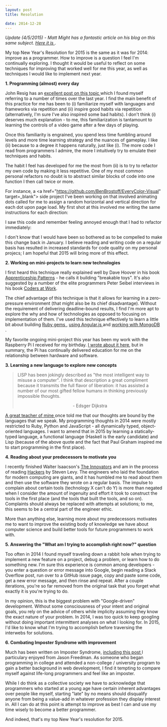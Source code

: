 ```yaml
---
layout: post
title: Resolution

date: 2014-12-28
---
```

*Update (4/5/2015) - Matt Might has a fantastic article on his blog on this same subject. <a href="http://matt.might.net/articles/programmers-resolutions/" target="_blank" > Here it is </a>*.

My top New Year's Resolution for 2015 is the same as it was for 2014: improve as a programmer. How to improve is a question I feel I'm continually exploring. I thought it would be useful to reflect on some techniques for improving that worked well for me this year, as well as techniques I would like to implement next year.

**1. Programming (almost) every day**

John Resig has an <a href="http://ejohn.org/blog/write-code-every-day/" target="_blank"> excellent post on this topic </a> which I found myself referring to a number of times over the last year. I find the main benefit of this practice for me has been to (i) familiarize myself with languages and frameworks via repetition and (ii) inspire good habits via repetition (alternatively, I'm sure I've also inspired some bad habits). I don't think (i) deserves much explanation - to me, this familiarization is tantamount to learning the controls of a video game after a few days of playing. 

Once this familiarity is engrained, you spend less time fumbling around levels and more time learning strategy and the nuances of gameplay. I like (ii) because to a degree it happens naturally, just like (i). The more code I read from programmers I admire, the more I intuitively try to emulate their techniques and habits.

The habit I feel has developed for me the most from (ii) is to try to refactor my own code by making it less repetitive. One of my most common personal refactors no doubt is to abstract similar blocks of code into one function I then call twice or more. 

For instance, a <a href="https://github.com/BenBrostoff/EveryColor-Visual" target=_blank"> side project </a> I've been working on that involved animating dots called for me to assign a random horizontal and vertical direction for each dot upon page load. My first shot at this involved me writing the same instructions for each direction: 

<script src="https://gist.github.com/BenBrostoff/6475c1547194c46870e9.js"></script>
	
I saw this code and remember feeling annoyed enough that I had to refactor immediately:

<script src="https://gist.github.com/BenBrostoff/24cb8ea606dd3f2df11e.js"></script>

I don't know that I would have been so bothered as to be compelled to make this change back in January. I believe reading and writing code on a regular basis has resulted in increased standards for code quality on my personal projecs; I am hopeful that 2015 will bring more of this effect.

**2. Working on mini-projects to learn new technologies**

I first heard this technique really explained well by Dave Hoover in his book <a href="http://www.amazon.com/Apprenticeship-Patterns-Guidance-Aspiring-Craftsman/dp/0596518382" target="_blank">Apprenticeship Patterns</a> - he calls it building "breakable toys". It's also suggested by a number of the elite programmers Peter Seibel interviews in his book <a href="http://www.amazon.com/Coders-Work-Reflections-Craft-Programming/dp/1430219483" target="_blank">Coders at Work</a>. 

The chief advantage of this technique is that it allows for learning in a zero-pressure environment (that might also be its chief disadvantage). Without the requirement of delivering deadline-bound results, I find I'm more apt to explore the why and how of technologies as opposed to focusing on implementation of them. I've used this technique effectively to learn a little bit about building <a href="https://github.com/BenBrostoff/BenTrackerGem" target="_blank"> Ruby gems </a>, <a href="https://github.com/BenBrostoff/Angular-JS-Lightning-Talk" target="_blank"> using Angular.js </a> and <a href="http://benbrostoff.github.io/2014/08/26/querying-in-mongo-with-node/" target="blank"> working with MongoDB </a>.

My favorite ongoing mini-project this year has been my work with the Raspberry Pi I received for my birthday. <a href="http://benbrostoff.github.io/2014/12/13/The-Internet-is-Awesome/" target="_blank"> I wrote about it here</a>, but in summary, the Pi has continually delivered education for me on the relationship between hardware and software.  

**3. Learning a new language to explore new concepts**

<blockquote> LISP has been jokingly described as "the most intelligent way to misuse a computer". I think that description a great compliment because it transmits the full flavor of liberation: it has assisted a number of our most gifted fellow humans in thinking previously impossible thoughts. 
<p></p>
<center> - Edsger Dijkstra</center>
</blockquote>

<a href="http://zencephalon.com/index" target="_blank"> A great teacher of mine </a> once told me that our thoughts are bound by the languages that we speak. My programming thoughts in 2014 were mostly restricted to Ruby, Python and JavaScript - all dynamically typed, object-oriented languages. I want to amend that in 2015 by learning a statically-typed language, a functional language (Haskell is the early candidate) and Lisp (because of the above quote and the fact that Paul Graham inspired me to start programming in the first place). 

**4. Reading about your predecessors to motivate you**

I recently finished Walter Isaacson's <a href="http://www.amazon.com/dp/147670869X/?tag=googhydr-20&hvadid=58728147067&hvpos=1t1&hvexid=&hvnetw=g&hvrand=928146218981119504&hvpone=21.00&hvptwo=&hvqmt=b&hvdev=c&ref=pd_sl_1ywlkiqptp_b" target="_blank">The Innovators</a> and am in the process of reading <a href="http://www.amazon.com/Hackers-Computer-Revolution-Anniversary-Edition/dp/1449388396" target="_blank"> Hackers</a> by Steven Levy. The engineers who laid the foundation for modern computing are giants, and it has humbled me to read about them and then use the software they wrote on a regular basis. The impulse to complain about certain tools (technology X can't do Y) is more than negated when I consider the amount of ingenuity and effort it took to construct the tools in the first place (and the tools that built the tools, and so on). Complaints should always be replaced with attempts at solutions; to me, this seems to be a central part of the engineer ethic. 

More than anything else, learning more about my predecessors motivates me to want to improve the existing body of knowledge we have about computer science and build better tools for future programmers to work with. 

**5. Answering the "What am I trying to accomplish right now?" question**

Too often in 2014 I found myself traveling down a rabbit hole when trying to implement a new feature on a project, debug a problem, or learn how to do something new. I'm sure this experience is common among developers - you enter a question or error message into Google, begin reading a Stack Overflow post, run over to a GitHub issue page, copy and paste some code, get a new error message, and then rinse and repeat. After a couple iterations, you're so far removed from the original task that you forget what exactly it is you're trying to do. 

In my opinion, this is the biggest problem with "Google-driven" development. Without some consciousness of your intent and original goals, you rely on the advice of others while implicity assuming they know the exact nature of your problem. In 2014, I was too quick to keep googling without doing important intermittent analyses on what I looking for. In 2015, I'd like to know what I'm trying to accomplish before traversing the interwebs for solutions.

**6. Combating Imposter Syndrome with improvement**

Much has been written on Imposter Syndrome, <a href="http://blog.42floors.com/imposter-syndrome/" target="_blank"> including this post </a> I particulary enjoyed from Jason Freedman. As someone who began programming in college and attended a non-college / university program to gain a better background in web development, I find it tempting to compare myself against life-long programmers and feel like an imposter. 

While I do think as a collective society we have to acknowledge that programmers who started at a young age have certain inherent advantages over people like myself, starting "late" by no means should disqualify anyone from being a value-add in whatever profession they display interest in. All I can do at this point is attempt to improve as best I can and use my time wisely to become a better programmer. 

And indeed, that's my top New Year's resolution for 2015. 